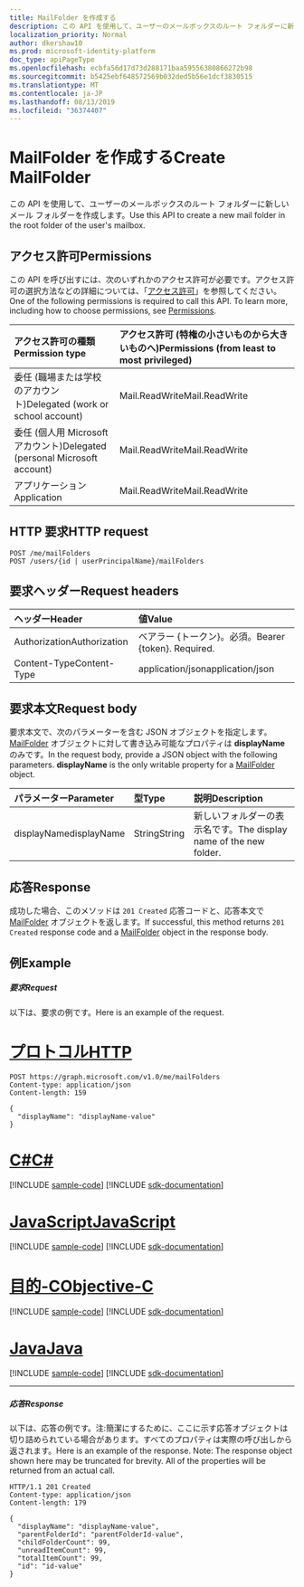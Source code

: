 ```yaml
---
title: MailFolder を作成する
description: この API を使用して、ユーザーのメールボックスのルート フォルダーに新しいメール フォルダーを作成します。
localization_priority: Normal
author: dkershaw10
ms.prod: microsoft-identity-platform
doc_type: apiPageType
ms.openlocfilehash: ecbfa56d17d73d288171baa59556380866272b98
ms.sourcegitcommit: b5425ebf648572569b032ded5b56e1dcf3830515
ms.translationtype: MT
ms.contentlocale: ja-JP
ms.lasthandoff: 08/13/2019
ms.locfileid: "36374407"
---
```

# <a name="create-mailfolder"></a><span data-ttu-id="1d964-103">MailFolder を作成する</span><span class="sxs-lookup"><span data-stu-id="1d964-103">Create MailFolder</span></span>

<span data-ttu-id="1d964-104">この API を使用して、ユーザーのメールボックスのルート フォルダーに新しいメール フォルダーを作成します。</span><span class="sxs-lookup"><span data-stu-id="1d964-104">Use this API to create a new mail folder in the root folder of the user's mailbox.</span></span>
## <a name="permissions"></a><span data-ttu-id="1d964-105">アクセス許可</span><span class="sxs-lookup"><span data-stu-id="1d964-105">Permissions</span></span>
<span data-ttu-id="1d964-p101">この API を呼び出すには、次のいずれかのアクセス許可が必要です。アクセス許可の選択方法などの詳細については、「[アクセス許可](/graph/permissions-reference)」を参照してください。</span><span class="sxs-lookup"><span data-stu-id="1d964-p101">One of the following permissions is required to call this API. To learn more, including how to choose permissions, see [Permissions](/graph/permissions-reference).</span></span>

|<span data-ttu-id="1d964-108">アクセス許可の種類</span><span class="sxs-lookup"><span data-stu-id="1d964-108">Permission type</span></span>      | <span data-ttu-id="1d964-109">アクセス許可 (特権の小さいものから大きいものへ)</span><span class="sxs-lookup"><span data-stu-id="1d964-109">Permissions (from least to most privileged)</span></span>              |
|:--------------------|:---------------------------------------------------------|
|<span data-ttu-id="1d964-110">委任 (職場または学校のアカウント)</span><span class="sxs-lookup"><span data-stu-id="1d964-110">Delegated (work or school account)</span></span> | <span data-ttu-id="1d964-111">Mail.ReadWrite</span><span class="sxs-lookup"><span data-stu-id="1d964-111">Mail.ReadWrite</span></span>    |
|<span data-ttu-id="1d964-112">委任 (個人用 Microsoft アカウント)</span><span class="sxs-lookup"><span data-stu-id="1d964-112">Delegated (personal Microsoft account)</span></span> | <span data-ttu-id="1d964-113">Mail.ReadWrite</span><span class="sxs-lookup"><span data-stu-id="1d964-113">Mail.ReadWrite</span></span>    |
|<span data-ttu-id="1d964-114">アプリケーション</span><span class="sxs-lookup"><span data-stu-id="1d964-114">Application</span></span> | <span data-ttu-id="1d964-115">Mail.ReadWrite</span><span class="sxs-lookup"><span data-stu-id="1d964-115">Mail.ReadWrite</span></span> |

## <a name="http-request"></a><span data-ttu-id="1d964-116">HTTP 要求</span><span class="sxs-lookup"><span data-stu-id="1d964-116">HTTP request</span></span>
<!-- { "blockType": "ignored" } -->
```http
POST /me/mailFolders
POST /users/{id | userPrincipalName}/mailFolders
```
## <a name="request-headers"></a><span data-ttu-id="1d964-117">要求ヘッダー</span><span class="sxs-lookup"><span data-stu-id="1d964-117">Request headers</span></span>
| <span data-ttu-id="1d964-118">ヘッダー</span><span class="sxs-lookup"><span data-stu-id="1d964-118">Header</span></span>       | <span data-ttu-id="1d964-119">値</span><span class="sxs-lookup"><span data-stu-id="1d964-119">Value</span></span> |
|:---------------|:--------|
| <span data-ttu-id="1d964-120">Authorization</span><span class="sxs-lookup"><span data-stu-id="1d964-120">Authorization</span></span>  | <span data-ttu-id="1d964-p102">ベアラー {トークン}。必須。</span><span class="sxs-lookup"><span data-stu-id="1d964-p102">Bearer {token}. Required.</span></span>  |
| <span data-ttu-id="1d964-123">Content-Type</span><span class="sxs-lookup"><span data-stu-id="1d964-123">Content-Type</span></span>  | <span data-ttu-id="1d964-124">application/json</span><span class="sxs-lookup"><span data-stu-id="1d964-124">application/json</span></span>  |

## <a name="request-body"></a><span data-ttu-id="1d964-125">要求本文</span><span class="sxs-lookup"><span data-stu-id="1d964-125">Request body</span></span>
<span data-ttu-id="1d964-p103">要求本文で、次のパラメーターを含む JSON オブジェクトを指定します。[MailFolder](../resources/mailfolder.md) オブジェクトに対して書き込み可能なプロパティは **displayName** のみです。</span><span class="sxs-lookup"><span data-stu-id="1d964-p103">In the request body, provide a JSON object with the following parameters. **displayName** is the only writable property for a [MailFolder](../resources/mailfolder.md) object.</span></span>

| <span data-ttu-id="1d964-128">パラメーター</span><span class="sxs-lookup"><span data-stu-id="1d964-128">Parameter</span></span>    | <span data-ttu-id="1d964-129">型</span><span class="sxs-lookup"><span data-stu-id="1d964-129">Type</span></span>   |<span data-ttu-id="1d964-130">説明</span><span class="sxs-lookup"><span data-stu-id="1d964-130">Description</span></span>|
|:---------------|:--------|:----------|
|<span data-ttu-id="1d964-131">displayName</span><span class="sxs-lookup"><span data-stu-id="1d964-131">displayName</span></span>|<span data-ttu-id="1d964-132">String</span><span class="sxs-lookup"><span data-stu-id="1d964-132">String</span></span>|<span data-ttu-id="1d964-133">新しいフォルダーの表示名です。</span><span class="sxs-lookup"><span data-stu-id="1d964-133">The display name of the new folder.</span></span>|

## <a name="response"></a><span data-ttu-id="1d964-134">応答</span><span class="sxs-lookup"><span data-stu-id="1d964-134">Response</span></span>

<span data-ttu-id="1d964-135">成功した場合、このメソッドは `201 Created` 応答コードと、応答本文で [MailFolder](../resources/mailfolder.md) オブジェクトを返します。</span><span class="sxs-lookup"><span data-stu-id="1d964-135">If successful, this method returns `201 Created` response code and a [MailFolder](../resources/mailfolder.md) object in the response body.</span></span>

## <a name="example"></a><span data-ttu-id="1d964-136">例</span><span class="sxs-lookup"><span data-stu-id="1d964-136">Example</span></span>
##### <a name="request"></a><span data-ttu-id="1d964-137">要求</span><span class="sxs-lookup"><span data-stu-id="1d964-137">Request</span></span>
<span data-ttu-id="1d964-138">以下は、要求の例です。</span><span class="sxs-lookup"><span data-stu-id="1d964-138">Here is an example of the request.</span></span>

# <a name="httptabhttp"></a>[<span data-ttu-id="1d964-139">プロトコル</span><span class="sxs-lookup"><span data-stu-id="1d964-139">HTTP</span></span>](#tab/http)
<!-- {
  "blockType": "request",
  "name": "create_mailfolder_from_user"
}-->
```http
POST https://graph.microsoft.com/v1.0/me/mailFolders
Content-type: application/json
Content-length: 159

{
  "displayName": "displayName-value"
}
```
# <a name="ctabcsharp"></a>[<span data-ttu-id="1d964-140">C#</span><span class="sxs-lookup"><span data-stu-id="1d964-140">C#</span></span>](#tab/csharp)
[!INCLUDE [sample-code](../includes/snippets/csharp/create-mailfolder-from-user-csharp-snippets.md)]
[!INCLUDE [sdk-documentation](../includes/snippets/snippets-sdk-documentation-link.md)]

# <a name="javascripttabjavascript"></a>[<span data-ttu-id="1d964-141">JavaScript</span><span class="sxs-lookup"><span data-stu-id="1d964-141">JavaScript</span></span>](#tab/javascript)
[!INCLUDE [sample-code](../includes/snippets/javascript/create-mailfolder-from-user-javascript-snippets.md)]
[!INCLUDE [sdk-documentation](../includes/snippets/snippets-sdk-documentation-link.md)]

# <a name="objective-ctabobjc"></a>[<span data-ttu-id="1d964-142">目的-C</span><span class="sxs-lookup"><span data-stu-id="1d964-142">Objective-C</span></span>](#tab/objc)
[!INCLUDE [sample-code](../includes/snippets/objc/create-mailfolder-from-user-objc-snippets.md)]
[!INCLUDE [sdk-documentation](../includes/snippets/snippets-sdk-documentation-link.md)]

# <a name="javatabjava"></a>[<span data-ttu-id="1d964-143">Java</span><span class="sxs-lookup"><span data-stu-id="1d964-143">Java</span></span>](#tab/java)
[!INCLUDE [sample-code](../includes/snippets/java/create-mailfolder-from-user-java-snippets.md)]
[!INCLUDE [sdk-documentation](../includes/snippets/snippets-sdk-documentation-link.md)]

---


##### <a name="response"></a><span data-ttu-id="1d964-144">応答</span><span class="sxs-lookup"><span data-stu-id="1d964-144">Response</span></span>
<span data-ttu-id="1d964-p104">以下は、応答の例です。注:簡潔にするために、ここに示す応答オブジェクトは切り詰められている場合があります。すべてのプロパティは実際の呼び出しから返されます。</span><span class="sxs-lookup"><span data-stu-id="1d964-p104">Here is an example of the response. Note: The response object shown here may be truncated for brevity. All of the properties will be returned from an actual call.</span></span>
<!-- {
  "blockType": "response",
  "truncated": true,
  "@odata.type": "microsoft.graph.mailFolder"
} -->
```http
HTTP/1.1 201 Created
Content-type: application/json
Content-length: 179

{
  "displayName": "displayName-value",
  "parentFolderId": "parentFolderId-value",
  "childFolderCount": 99,
  "unreadItemCount": 99,
  "totalItemCount": 99,
  "id": "id-value"
}
```

<!-- uuid: 8fcb5dbc-d5aa-4681-8e31-b001d5168d79
2015-10-25 14:57:30 UTC -->
<!-- {
  "type": "#page.annotation",
  "description": "Create MailFolder",
  "keywords": "",
  "section": "documentation",
  "tocPath": "",
  "suppressions": [
  ]
}-->
